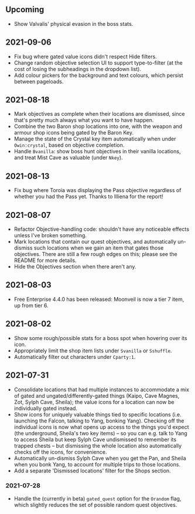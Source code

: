 ## Upcoming
- Show Valvalis' physical evasion in the boss stats.

## 2021-09-06
- Fix bug where gated value icons didn't respect Hide filters.
- Change random objective selection UI to support type-to-filter (at the cost
  of losing the subheadings in the dropdown list).
- Add colour pickers for the background and text colours, which persist between
  pageloads.

## 2021-08-18
- Mark objectives as complete when their locations are dismissed, since that's
  pretty much always what you want to have happen.
- Combine the two Baron shop locations into one, with the weapon and armour
  shop icons being gated by the Baron Key.
- Manage the state of the Crystal key item automatically when under
  `Owin:crystal`, based on objective completion.
- Handle `Bvanilla`: show boss hunt objectives in their vanilla locations, and
  treat Mist Cave as valuable (under `Nkey`).

## 2021-08-13
- Fix bug where Toroia was displaying the Pass objective regardless of whether
  you had the Pass yet. Thanks to Illiena for the report!

## 2021-08-07
- Refactor Objective-handling code: shouldn't have any noticeable effects
  unless I've broken something.
- Mark locations that contain our quest objectives, and automatically un-dismiss
  such locations when we gain an item that gates those objectives. There are
  still a few rough edges on this; please see the README for more details.
- Hide the Objectives section when there aren't any.

## 2021-08-03
- Free Enterprise 4.4.0 has been released: Moonveil is now a tier 7 item, up
  from tier 6.

## 2021-08-02
- Show some rough/possible stats for a boss spot when hovering over its icon.
- Appropriately limit the shop item lists under `Svanilla` or `Sshuffle`.
- Automatically filter out characters under `Cparty:1`.

## 2021-07-31
- Consolidate locations that had multiple instances to accommodate a mix of
  gated and ungated/differently-gated things (Kaipo, Cave Magnes, Zot, Sylph
  Cave, Sheila); the value icons for a location can now be individually gated
  instead.
- Show icons for uniquely valuable things tied to specific locations (i.e.
  launching the Falcon, talking to Yang, bonking Yang). Checking off the
  individual icons is now what opens up access to the things you'd expect (the
  underground, Sheila's two key items) – so you can e.g. talk to Yang to access
  Sheila but keep Sylph Cave undismissed to remember its trapped chests – but
  dismissing the whole location also automatically checks off the icons, for
  convenience.
- Automatically un-dismiss Sylph Cave when you get the Pan, and Sheila when you
  bonk Yang, to account for multiple trips to those locations.
- Add a separate 'Dismissed locations' filter for the Shops section.

### 2021-07-28
- Handle the (currently in beta) `gated_quest` option for the `Orandom` flag,
  which slightly reduces the set of possible random quest objectives.
